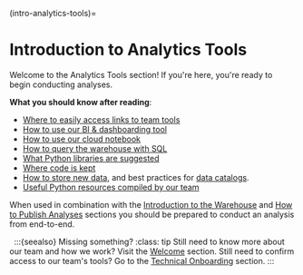 (intro-analytics-tools)=

# Introduction to Analytics Tools

Welcome to the Analytics Tools section! If you're here, you're ready to begin conducting analyses.

**What you should know after reading**:

* [Where to easily access links to team tools](tools-quick-links)
* [How to use our BI & dashboarding tool](metabase)
* [How to use our cloud notebook](jupyterhub-intro)
* [How to query the warehouse with SQL](querying-sql-jupyterhub)
* [What Python libraries are suggested](python-libraries)
* [Where code is kept](saving-code)
* [How to store new data](storing-new-data), and best practices for [data catalogs](data-catalogs).
* [Useful Python resources compiled by our team](knowledge-sharing)

When used in combination with the [Introduction to the Warehouse](intro-warehouse) and [How to Publish Analyses](publish-analyses) sections you should be prepared to conduct an analysis from end-to-end.

&nbsp;
:::{seealso} Missing something?
:class: tip
Still need to know more about our team and how we work?
Visit the [Welcome](analysts-welcome) section.
Still need to confirm access to our team's tools?
Go to the [Technical Onboarding](technical-onboarding) section.
:::
